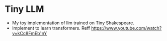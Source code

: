# Tiny LLM
* My toy implementation of llm trained on Tiny Shakespeare.
* Implement to learn transformers. Reff https://www.youtube.com/watch?v=kCc8FmEb1nY
